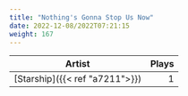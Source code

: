 ```yaml
---
title: "Nothing's Gonna Stop Us Now"
date: 2022-12-08/2022T07:21:15
weight: 167
---
```




 Artist | Plays 
----- | -----:
[Starship]({{< ref "a7211">}}) | 1
